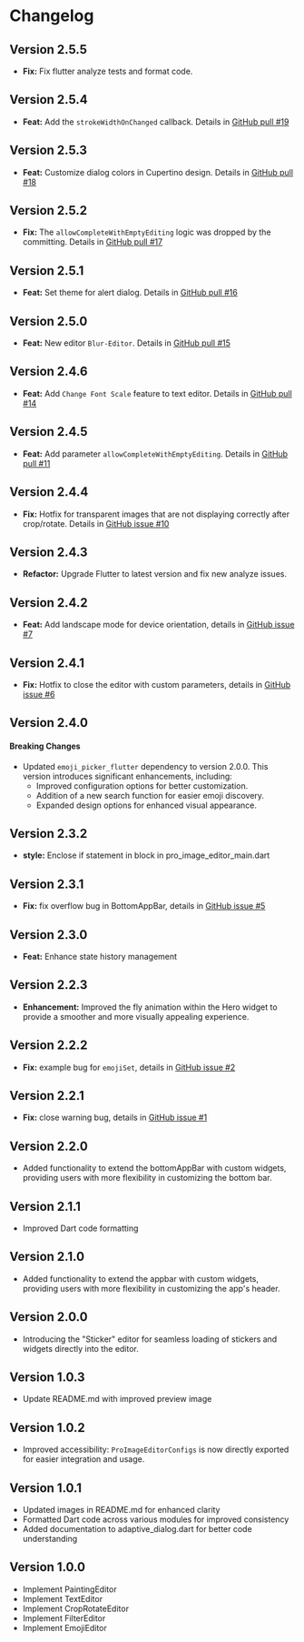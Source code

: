 # Changelog

## Version 2.5.5
- **Fix:** Fix flutter analyze tests and format code.

## Version 2.5.4
- **Feat:** Add the `strokeWidthOnChanged` callback. Details in [GitHub pull #19](https://github.com/hm21/pro_image_editor/pull/19)

## Version 2.5.3
- **Feat:** Customize dialog colors in Cupertino design. Details in [GitHub pull #18](https://github.com/hm21/pro_image_editor/pull/18)

## Version 2.5.2
- **Fix:** The `allowCompleteWithEmptyEditing` logic was dropped by the committing. Details in [GitHub pull #17](https://github.com/hm21/pro_image_editor/pull/17)

## Version 2.5.1
- **Feat:** Set theme for alert dialog. Details in [GitHub pull #16](https://github.com/hm21/pro_image_editor/pull/16)

## Version 2.5.0
- **Feat:** New editor `Blur-Editor`. Details in [GitHub pull #15](https://github.com/hm21/pro_image_editor/pull/15)

## Version 2.4.6
- **Feat:** Add `Change Font Scale` feature to text editor. Details in [GitHub pull #14](https://github.com/hm21/pro_image_editor/pull/14)

## Version 2.4.5
- **Feat:** Add parameter `allowCompleteWithEmptyEditing`. Details in [GitHub pull #11](https://github.com/hm21/pro_image_editor/pull/11)

## Version 2.4.4
- **Fix:** Hotfix for transparent images that are not displaying correctly after crop/rotate. Details in [GitHub issue #10](https://github.com/hm21/pro_image_editor/issues/10)

## Version 2.4.3
- **Refactor:** Upgrade Flutter to latest version and fix new analyze issues.

## Version 2.4.2
- **Feat:** Add landscape mode for device orientation, details in [GitHub issue #7](https://github.com/hm21/pro_image_editor/issues/7)

## Version 2.4.1
- **Fix:** Hotfix to close the editor with custom parameters, details in [GitHub issue #6](https://github.com/hm21/pro_image_editor/issues/6)

## Version 2.4.0
#### Breaking Changes
- Updated `emoji_picker_flutter` dependency to version 2.0.0. This version introduces significant enhancements, including:
  - Improved configuration options for better customization.
  - Addition of a new search function for easier emoji discovery.
  - Expanded design options for enhanced visual appearance.

## Version 2.3.2
- **style:** Enclose if statement in block in pro_image_editor_main.dart

## Version 2.3.1
- **Fix:** fix overflow bug in BottomAppBar, details in [GitHub issue #5](https://github.com/hm21/pro_image_editor/issues/5)

## Version 2.3.0
- **Feat:** Enhance state history management

## Version 2.2.3
- **Enhancement:** Improved the fly animation within the Hero widget to provide a smoother and more visually appealing experience.

## Version 2.2.2
- **Fix:** example bug for `emojiSet`, details in [GitHub issue #2](https://github.com/hm21/pro_image_editor/issues/2)

## Version 2.2.1
- **Fix:** close warning bug, details in [GitHub issue #1](https://github.com/hm21/pro_image_editor/issues/1)

## Version 2.2.0
- Added functionality to extend the bottomAppBar with custom widgets, providing users with more flexibility in customizing the bottom bar.

## Version 2.1.1
- Improved Dart code formatting

## Version 2.1.0
- Added functionality to extend the appbar with custom widgets, providing users with more flexibility in customizing the app's header.

## Version 2.0.0
- Introducing the "Sticker" editor for seamless loading of stickers and widgets directly into the editor.

## Version 1.0.3
- Update README.md with improved preview image

## Version 1.0.2
- Improved accessibility: `ProImageEditorConfigs` is now directly exported for easier integration and usage.


## Version 1.0.1
- Updated images in README.md for enhanced clarity
- Formatted Dart code across various modules for improved consistency
- Added documentation to adaptive_dialog.dart for better code understanding

## Version 1.0.0
- Implement PaintingEditor
- Implement TextEditor
- Implement CropRotateEditor
- Implement FilterEditor
- Implement EmojiEditor